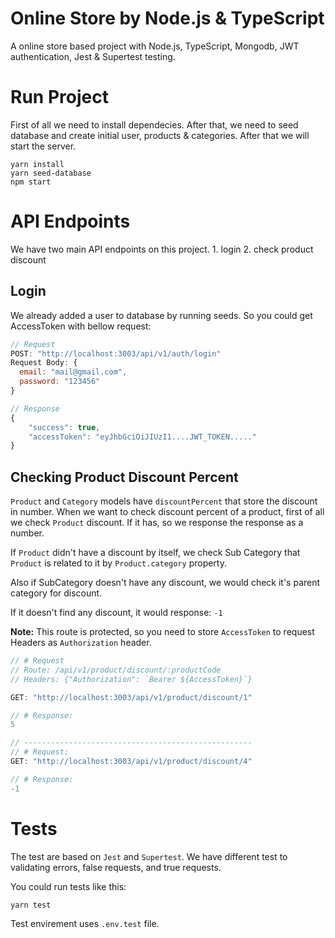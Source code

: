 # Online Store by Node.js & TypeScript
A online store based project with Node.js, TypeScript, Mongodb, JWT authentication, Jest & Supertest testing.

# Run Project
First of all we need to install dependecies. After that, we need to seed database and create initial user, products & categories. After that we will start the server.

```
yarn install
yarn seed-database
npm start
```

# API Endpoints
We have two main API endpoints on this project. 1. login 2. check product discount

## Login
We already added a user to database by running seeds. So you could get AccessToken with bellow request:

```js
// Request
POST: "http://localhost:3003/api/v1/auth/login"
Request Body: {
  email: "mail@gmail.com",
  password: "123456"
}

// Response
{
    "success": true,
    "accessToken": "eyJhbGciOiJIUzI1....JWT_TOKEN....."
}
```

## Checking Product Discount Percent
`Product` and `Category` models have `discountPercent` that store the discount in number. When we want to check discount percent of a product, first of all we check `Product` discount. If it has, so we response the response as a number. 

If `Product` didn't have a discount by itself, we check Sub Category that `Product` is related to it by `Product.category` property.

Also if SubCategory doesn't have any discount, we would check it's parent category for discount.

If it doesn't find any discount, it would response: `-1`

**Note:** This route is protected, so you need to store `AccessToken` to request Headers as `Authorization` header. 

```js
// # Request
// Route: /api/v1/product/discount/:productCode
// Headers: {"Authorization": `Bearer ${AccessToken}`}

GET: "http://localhost:3003/api/v1/product/discount/1"

// # Response:
5

// ---------------------------------------------------
// # Request:
GET: "http://localhost:3003/api/v1/product/discount/4"

// # Response:
-1
```


# Tests
The test are based on `Jest` and `Supertest`. We have different test to validating errors, false requests, and true requests.

You could run tests like this:

```
yarn test
```

Test envirement uses `.env.test` file.